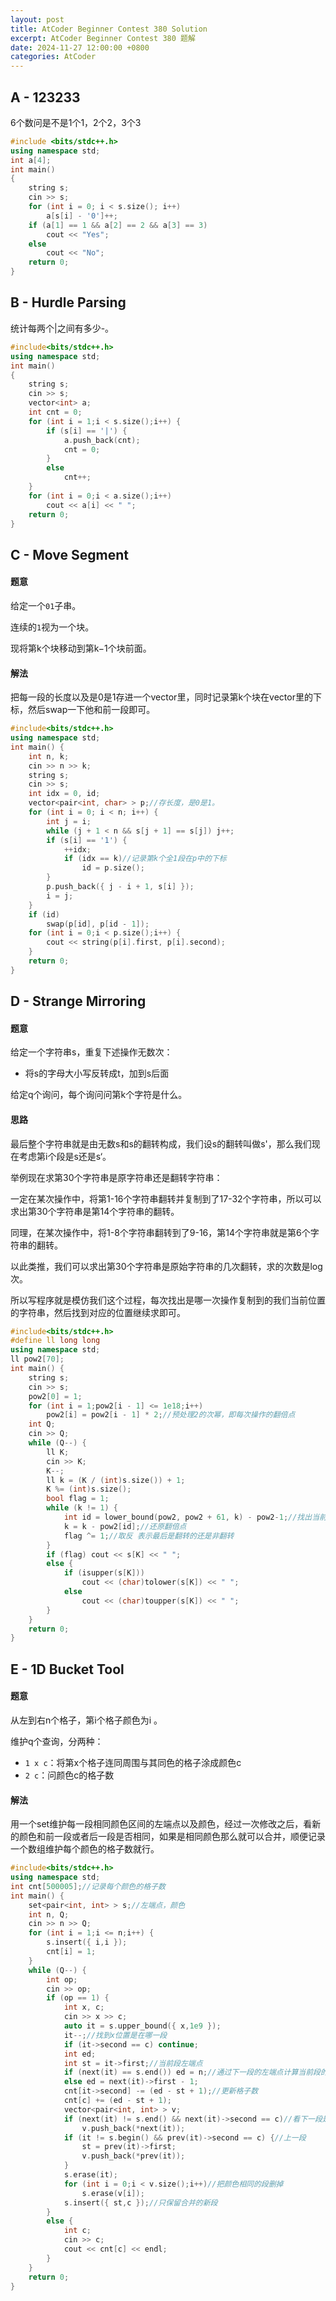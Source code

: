 ```yaml
---
layout: post
title: AtCoder Beginner Contest 380 Solution
excerpt: AtCoder Beginner Contest 380 题解
date: 2024-11-27 12:00:00 +0800
categories: AtCoder
---
```





## **A - 123233**

6个数问是不是1个1，2个2，3个3

```c++
#include <bits/stdc++.h>
using namespace std;
int a[4];
int main()
{
    string s;
    cin >> s;
    for (int i = 0; i < s.size(); i++)
        a[s[i] - '0']++;
    if (a[1] == 1 && a[2] == 2 && a[3] == 3)
        cout << "Yes";
    else
        cout << "No";
    return 0;
}
```

## **B - Hurdle Parsing**

统计每两个\|之间有多少-。

```c++
#include<bits/stdc++.h>
using namespace std;
int main()
{
    string s;
    cin >> s;
    vector<int> a;
    int cnt = 0;
    for (int i = 1;i < s.size();i++) {
        if (s[i] == '|') {
            a.push_back(cnt);
            cnt = 0;
        }
        else
            cnt++;
    }
    for (int i = 0;i < a.size();i++)
        cout << a[i] << " ";
    return 0;
}
```

## **C - Move Segment**

#### 题意

给定一个`01`子串。

连续的`1`视为一个块。

现将第k个块移动到第k−1个块前面。

#### 解法

把每一段的长度以及是0是1存进一个vector里，同时记录第k个块在vector里的下标，然后swap一下他和前一段即可。

```c++
#include<bits/stdc++.h>
using namespace std;
int main() {
    int n, k;
    cin >> n >> k;
    string s;
    cin >> s;
    int idx = 0, id;
    vector<pair<int, char> > p;//存长度，是0是1。
    for (int i = 0; i < n; i++) {
        int j = i;
        while (j + 1 < n && s[j + 1] == s[j]) j++;
        if (s[i] == '1') {
            ++idx;
            if (idx == k)//记录第k个全1段在p中的下标
                id = p.size();
        }
        p.push_back({ j - i + 1, s[i] });
        i = j;
    }
    if (id)
        swap(p[id], p[id - 1]);
    for (int i = 0;i < p.size();i++) {
        cout << string(p[i].first, p[i].second);
    }
    return 0;
}
```

## **D - Strange Mirroring**

#### 题意

给定一个字符串s，重复下述操作无数次：

- 将s的字母大小写反转成t，加到s后面

给定q个询问，每个询问问第k个字符是什么。

#### 思路

最后整个字符串就是由无数s和s的翻转构成，我们设s的翻转叫做s'，那么我们现在考虑第i个段是s还是s‘。

举例现在求第30个字符串是原字符串还是翻转字符串：

一定在某次操作中，将第1-16个字符串翻转并复制到了17-32个字符串，所以可以求出第30个字符串是第14个字符串的翻转。

同理，在某次操作中，将1-8个字符串翻转到了9-16，第14个字符串就是第6个字符串的翻转。

以此类推，我们可以求出第30个字符串是原始字符串的几次翻转，求的次数是log次。

所以写程序就是模仿我们这个过程，每次找出是哪一次操作复制到的我们当前位置的字符串，然后找到对应的位置继续求即可。

```c++
#include<bits/stdc++.h>
#define ll long long
using namespace std;
ll pow2[70];
int main() {
    string s;
    cin >> s;
    pow2[0] = 1;
    for (int i = 1;pow2[i - 1] <= 1e18;i++)
        pow2[i] = pow2[i - 1] * 2;//预处理2的次幂，即每次操作的翻倍点
    int Q;
    cin >> Q;
    while (Q--) {
        ll K;
        cin >> K;
        K--;
        ll k = (K / (int)s.size()) + 1;
        K %= (int)s.size();
        bool flag = 1;
        while (k != 1) {
            int id = lower_bound(pow2, pow2 + 61, k) - pow2-1;//找出当前下标是由哪一段翻倍
            k = k - pow2[id];//还原翻倍点
            flag ^= 1;//取反 表示最后是翻转的还是非翻转
        }
        if (flag) cout << s[K] << " ";
        else {
            if (isupper(s[K]))
                cout << (char)tolower(s[K]) << " ";
            else
                cout << (char)toupper(s[K]) << " ";
        }
    }
    return 0;
}
```

## **E - 1D Bucket Tool**

#### 题意

从左到右n个格子，第i个格子颜色为i 。

维护q个查询，分两种：

- `1 x c`：将第x个格子连同周围与其同色的格子涂成颜色c
- `2 c`：问颜色c的格子数

#### 解法

用一个set维护每一段相同颜色区间的左端点以及颜色，经过一次修改之后，看新的颜色和前一段或者后一段是否相同，如果是相同颜色那么就可以合并，顺便记录一个数组维护每个颜色的格子数就行。

```c++
#include<bits/stdc++.h>
using namespace std;
int cnt[500005];//记录每个颜色的格子数
int main() {
    set<pair<int, int> > s;//左端点，颜色
    int n, Q;
    cin >> n >> Q;
    for (int i = 1;i <= n;i++) {
        s.insert({ i,i });
        cnt[i] = 1;
    }
    while (Q--) {
        int op;
        cin >> op;
        if (op == 1) {
            int x, c;
            cin >> x >> c;
            auto it = s.upper_bound({ x,1e9 });
            it--;//找到x位置是在哪一段
            if (it->second == c) continue;
            int ed;
            int st = it->first;//当前段左端点
            if (next(it) == s.end()) ed = n;//通过下一段的左端点计算当前段的右端点
            else ed = next(it)->first - 1;
            cnt[it->second] -= (ed - st + 1);//更新格子数
            cnt[c] += (ed - st + 1);
            vector<pair<int, int> > v;
            if (next(it) != s.end() && next(it)->second == c)//看下一段是不是颜色相同
                v.push_back(*next(it));
            if (it != s.begin() && prev(it)->second == c) {//上一段
                st = prev(it)->first;
                v.push_back(*prev(it));
            }
            s.erase(it);
            for (int i = 0;i < v.size();i++)//把颜色相同的段删掉
                s.erase(v[i]);
            s.insert({ st,c });//只保留合并的新段
        }
        else {
            int c;
            cin >> c;
            cout << cnt[c] << endl;
        }
    }
    return 0;
}
```
